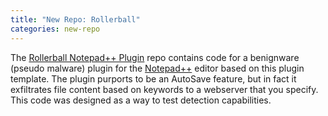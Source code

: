 ```yaml
---
title: "New Repo: Rollerball"
categories: new-repo
---
```


The [Rollerball Notepad++ Plugin](https://github.com/LLNL/rollerball) repo contains code for a benignware (pseudo malware) plugin for the [Notepad++](https://notepad-plus-plus.org/) editor based on this plugin template. The plugin purports to be an AutoSave feature, but in fact it exfiltrates file content based on keywords to a webserver that you specify. This code was designed as a way to test detection capabilities.
